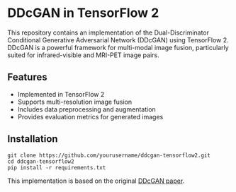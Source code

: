 # DDcGAN in TensorFlow 2

This repository contains an implementation of the Dual-Discriminator Conditional Generative Adversarial Network (DDcGAN) using TensorFlow 2. DDcGAN is a powerful framework for multi-modal image fusion, particularly suited for infrared-visible and MRI-PET image pairs.

## Features
- Implemented in TensorFlow 2
- Supports multi-resolution image fusion
- Includes data preprocessing and augmentation
- Provides evaluation metrics for generated images

## Installation

```
git clone https://github.com/yourusername/ddcgan-tensorflow2.git
cd ddcgan-tensorflow2
pip install -r requirements.txt
```

This implementation is based on the original [DDcGAN paper](https://ieeexplore.ieee.org/abstract/document/9031751).
